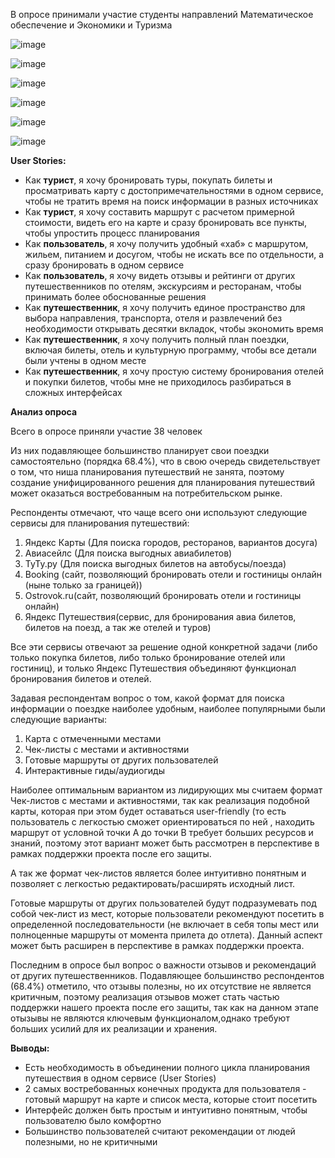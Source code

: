 В опросе принимали участие студенты направлений Математическое обеспечение и Экономики и Туризма

![image](https://github.com/user-attachments/assets/84c17415-084e-44a7-b80d-bebb2cdec98d)

![image](https://github.com/user-attachments/assets/1ed8ce83-879b-40cc-8359-01855ea407a5)

![image](https://github.com/user-attachments/assets/ee35d50a-e836-4b2e-8f7b-caea383c3685)

![image](https://github.com/user-attachments/assets/734b1b97-2b67-41dd-96a4-43a7546f9623)

![image](https://github.com/user-attachments/assets/35d0e1c6-f4d1-44b8-822f-220faaf456f2)

![image](https://github.com/user-attachments/assets/c24f93e7-72c7-483a-aee8-a2e9dd3c613b)

**User Stories:**
- Как **турист**, я хочу бронировать туры, покупать билеты и просматривать карту с достопримечательностями в одном сервисе, чтобы не тратить время на поиск информации в разных источниках
- Как **турист**, я хочу составить маршрут с расчетом примерной стоимости, видеть его на карте и сразу бронировать все пункты, чтобы упростить процесс планирования
- Как **пользователь**, я хочу получить удобный «хаб» с маршрутом, жильем, питанием и досугом, чтобы не искать все по отдельности, а сразу бронировать в одном сервисе
- Как **пользователь**, я хочу видеть отзывы и рейтинги от других путешественников по отелям, экскурсиям и ресторанам, чтобы принимать более обоснованные решения
- Как **путешественник**, я хочу получить единое пространство для выбора направления, транспорта, отеля и развлечений без необходимости открывать десятки вкладок, чтобы экономить время
- Как **путешественник**, я хочу получить полный план поездки, включая билеты, отель и культурную программу, чтобы все детали были учтены в одном месте
- Как **путешественник**, я хочу простую систему бронирования отелей и покупки билетов, чтобы мне не приходилось разбираться в сложных интерфейсах


**Анализ опроса**

Всего в опросе приняли участие 38 человек 

 Из них подавляющее большинство планирует свои поездки самостоятельно (порядка 68.4%), что в свою очередь свидетельствует о том, что ниша планирования путешествий не занята, поэтому создание унифицированного решения для планирования путешествий может оказаться востребованным на потребительском рынке. 

 Респонденты отмечают, что чаще всего они используют следующие сервисы для планирования путешествий:
 1. Яндекс Карты (Для поиска городов, ресторанов, вариантов досуга)
 2. Авиасейлс (Для поиска выгодных авиабилетов)
 3. ТуТу.ру (Для поиска выгодных билетов на автобусы/поезда)
 4. Booking (сайт, позволяющий бронировать отели и гостиницы онлайн (ныне только за границей))
 5. Ostrovok.ru(сайт, позволяющий бронировать отели и гостиницы онлайн)
 6. Яндекс Путешествия(сервис, для бронирования авиа билетов, билетов на поезд, а так же отелей и туров)

Все эти сервисы отвечают за решение одной конкретной задачи (либо только покупка билетов, либо только бронирование отелей или гостиниц), и только Яндекс Путешествия объединяют функционал бронирования билетов и отелей. 

Задавая респондентам вопрос о том, какой формат для поиска информации о поездке наиболее удобным, наиболее популярными были следующие варианты:
 1. Карта с отмеченными местами
 2. Чек-листы с местами и активностями
 3. Готовые маршруты от других пользователей
 4. Интерактивные гиды/аудиогиды

Наиболее оптимальным вариантом из лидирующих мы считаем формат Чек-листов с местами и активностями, так как реализация подобной карты, которая при этом будет оставаться user-friendly (то есть пользователь с легкостью сможет ориентироваться по ней , находить маршрут от условной точки A до точки B требует больших ресурсов и знаний, поэтому этот вариант может быть рассмотрен в перспективе в рамках поддержки проекта после его защиты. 

А так же формат чек-листов является более интуитивно понятным и позволяет с легкостью редактировать/расширять исходный лист. 

Готовые маршруты от других пользователей будут подразумевать под собой 
чек-лист из мест, которые пользователи рекомендуют посетить в определенной последовательности (не включает в себя топы мест или полноценные маршруты от момента прилета до отлета). Данный аспект может быть расширен в перспективе в рамках поддержки проекта. 

 Последним в опросе был вопрос о важности отзывов и рекомендаций от других путешественников. Подавляющее большинство респондентов (68.4%) отметило, что отзывы полезны, но их отсутствие не является критичным, поэтому реализация отзывов может стать частью поддержки нашего проекта после его защиты, так как на данном этапе отызывы не являются ключевым функционалом,однако требуют больших усилий для их реализации и хранения.


**Выводы:**
- Есть необходимость в объединении полного цикла планирования путешествия в одном сервисе (User Stories)
- 2 самых востребованных конечных продукта для пользователя - готовый маршрут на карте и список места, которые стоит посетить
- Интерфейс должен быть простым и интуитивно понятным, чтобы пользователю было комфортно
- Большинство пользователей считают рекомендации от людей полезными, но не критичными
